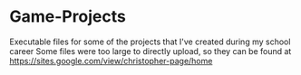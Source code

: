 # Game-Projects
Executable files for some of the projects that I've created during my school career
Some files were too large to directly upload, so they can be found at https://sites.google.com/view/christopher-page/home
